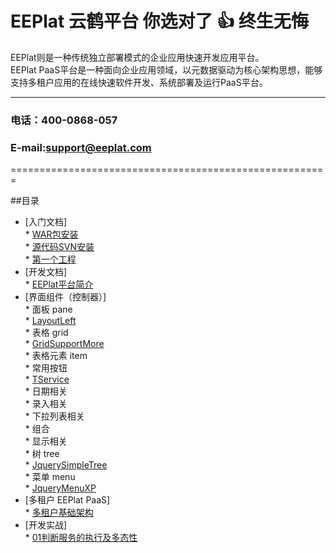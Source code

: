 EEPlat 云鹤平台 你选对了 :+1:  终生无悔
======================================================
EEPlat则是一种传统独立部署模式的企业应用快速开发应用平台。  
EEPlat PaaS平台是一种面向企业应用领域，以元数据驱动为核心架构思想，能够支持多租户应用的在线快速软件开发、系统部署及运行PaaS平台。  

****
###   电话：400-0868-057
###   E-mail:support@eeplat.com
=======================================================

##<a name="index"/>目录
* [入门文档]  
		* [WAR包安装](Setup.md)  
		* [源代码SVN安装](SvnSetup.md)  
		* [第一个工程](FirstProjcet.md)  
* [开发文档]  
		* [EEPlat平台简介](Introduce.md)  
* [界面组件（控制器）]  
		* 面板 pane  
				* [LayoutLeft](pane_LayOutLeft.md)	
		* 表格 grid  
				* [GridSupportMore](grid_GridSupportMore.md)  
		* 表格元素 item  
				* 常用按钮  
						* [TService](form_TService.md)  
				* 日期相关  
				* 录入相关  
				* 下拉列表相关  
				* 组合  
				* 显示相关  
		* 树 tree  
				* [JquerySimpleTree](tree_JquerySimpleTree.md)  
		* 菜单 menu  
				* [JqueryMenuXP](menu_JqueryMenuXP.md)  
* [多租户 EEPlat PaaS]  
		* [多租户基础架构](Multi_MetaDriver.md)		
* [开发实战]  
		* [01判断服务的执行及多态性](FAQ_13050901.md)  
